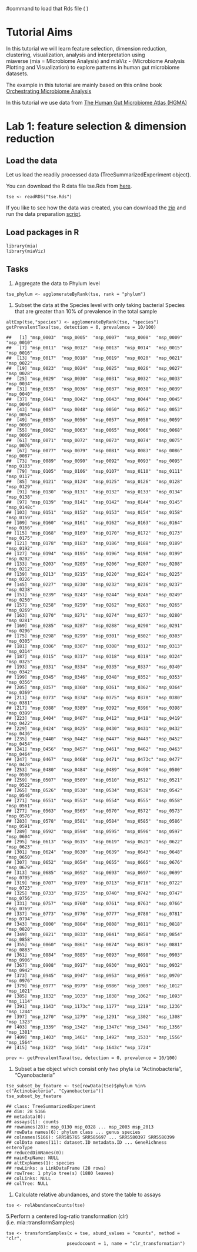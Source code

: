 \#command to load that Rds file ( )

Tutorial Aims
=============

In this tutorial we will learn feature selection, dimension reduction,
clustering, visualization, analysis and interpretation using  
miaverse (mia = MIcrobiome Analysis) and miaViz - (Microbiome Analysis
Plotting and Visualization) to explore patterns in human gut microbiome
datasets.

The example in this tutorial are mainly based on this online book  
[Orchestrating Microbiome Analysis](https://microbiome.github.io/OMA/)

In this tutorial we use data from [The Human Gut Microbiome Atlas
(HGMA)](https://www.microbiomeatlas.org/)

Lab 1: feature selection & dimension reduction
==============================================

Load the data
-------------

Let us load the readily processed data (TreeSummarizedExperiment
object).

You can download the R data file tse.Rds from
[here](https://github.com/microbiome/course_2021_ml4microbiome/blob/master/tse.Rds).

    tse <- readRDS("tse.Rds")

If you like to see how the data was created, you can download the
[zip](data_zipfile.zip) and run the data preparation
[script](tse_script.R).

Load packages in R
------------------

    library(mia)
    library(miaViz)

Tasks
-----

1.  Aggregate the data to Phylum level

<!-- -->

    tse_phylum <- agglomerateByRank(tse, rank = "phylum")

1.  Subset the data at the Species level with only taking bacterial
    Species that are greater than 10% of prevalence in the total sample

<!-- -->

    altExp(tse,"species") <- agglomerateByRank(tse, "species")
    getPrevalentTaxa(tse, detection = 0, prevalence = 10/100)

    ##   [1] "msp_0003"  "msp_0005"  "msp_0007"  "msp_0008"  "msp_0009"  "msp_0010" 
    ##   [7] "msp_0011"  "msp_0012"  "msp_0013"  "msp_0014"  "msp_0015"  "msp_0016" 
    ##  [13] "msp_0017"  "msp_0018"  "msp_0019"  "msp_0020"  "msp_0021"  "msp_0022" 
    ##  [19] "msp_0023"  "msp_0024"  "msp_0025"  "msp_0026"  "msp_0027"  "msp_0028" 
    ##  [25] "msp_0029"  "msp_0030"  "msp_0031"  "msp_0032"  "msp_0033"  "msp_0034" 
    ##  [31] "msp_0035"  "msp_0036"  "msp_0037"  "msp_0038"  "msp_0039"  "msp_0040" 
    ##  [37] "msp_0041"  "msp_0042"  "msp_0043"  "msp_0044"  "msp_0045"  "msp_0046" 
    ##  [43] "msp_0047"  "msp_0048"  "msp_0050"  "msp_0052"  "msp_0053"  "msp_0054" 
    ##  [49] "msp_0055"  "msp_0056"  "msp_0057"  "msp_0058"  "msp_0059"  "msp_0060" 
    ##  [55] "msp_0062"  "msp_0063"  "msp_0065"  "msp_0066"  "msp_0068"  "msp_0069" 
    ##  [61] "msp_0071"  "msp_0072"  "msp_0073"  "msp_0074"  "msp_0075"  "msp_0076" 
    ##  [67] "msp_0077"  "msp_0079"  "msp_0081"  "msp_0083"  "msp_0086"  "msp_0087" 
    ##  [73] "msp_0089"  "msp_0090"  "msp_0092"  "msp_0093"  "msp_0095"  "msp_0103" 
    ##  [79] "msp_0105"  "msp_0106"  "msp_0107"  "msp_0110"  "msp_0111"  "msp_0117" 
    ##  [85] "msp_0121"  "msp_0124"  "msp_0125"  "msp_0126"  "msp_0128"  "msp_0129" 
    ##  [91] "msp_0130"  "msp_0131"  "msp_0132"  "msp_0133"  "msp_0134"  "msp_0138" 
    ##  [97] "msp_0139"  "msp_0141"  "msp_0142"  "msp_0144"  "msp_0145"  "msp_0148c"
    ## [103] "msp_0151"  "msp_0152"  "msp_0153"  "msp_0154"  "msp_0158"  "msp_0159" 
    ## [109] "msp_0160"  "msp_0161"  "msp_0162"  "msp_0163"  "msp_0164"  "msp_0166" 
    ## [115] "msp_0168"  "msp_0169"  "msp_0170"  "msp_0172"  "msp_0173"  "msp_0175" 
    ## [121] "msp_0178"  "msp_0183"  "msp_0186"  "msp_0188"  "msp_0189"  "msp_0192" 
    ## [127] "msp_0194"  "msp_0195"  "msp_0196"  "msp_0198"  "msp_0199"  "msp_0202" 
    ## [133] "msp_0203"  "msp_0205"  "msp_0206"  "msp_0207"  "msp_0208"  "msp_0212" 
    ## [139] "msp_0213"  "msp_0215"  "msp_0220"  "msp_0224"  "msp_0225"  "msp_0226" 
    ## [145] "msp_0227"  "msp_0230"  "msp_0232"  "msp_0236"  "msp_0237"  "msp_0238" 
    ## [151] "msp_0239"  "msp_0243"  "msp_0244"  "msp_0246"  "msp_0249"  "msp_0250" 
    ## [157] "msp_0258"  "msp_0259"  "msp_0262"  "msp_0263"  "msp_0265"  "msp_0269" 
    ## [163] "msp_0270"  "msp_0271"  "msp_0274"  "msp_0277"  "msp_0280"  "msp_0281" 
    ## [169] "msp_0285"  "msp_0287"  "msp_0288"  "msp_0290"  "msp_0291"  "msp_0296" 
    ## [175] "msp_0298"  "msp_0299"  "msp_0301"  "msp_0302"  "msp_0303"  "msp_0305" 
    ## [181] "msp_0306"  "msp_0307"  "msp_0308"  "msp_0312"  "msp_0313"  "msp_0314" 
    ## [187] "msp_0315"  "msp_0317"  "msp_0318"  "msp_0319"  "msp_0324"  "msp_0325" 
    ## [193] "msp_0331"  "msp_0334"  "msp_0335"  "msp_0337"  "msp_0340"  "msp_0342" 
    ## [199] "msp_0345"  "msp_0346"  "msp_0348"  "msp_0352"  "msp_0353"  "msp_0356" 
    ## [205] "msp_0357"  "msp_0360"  "msp_0361"  "msp_0362"  "msp_0364"  "msp_0369" 
    ## [211] "msp_0373"  "msp_0374"  "msp_0375"  "msp_0378"  "msp_0380"  "msp_0381" 
    ## [217] "msp_0388"  "msp_0389"  "msp_0392"  "msp_0396"  "msp_0398"  "msp_0399" 
    ## [223] "msp_0404"  "msp_0407"  "msp_0412"  "msp_0418"  "msp_0419"  "msp_0422" 
    ## [229] "msp_0424"  "msp_0425"  "msp_0430"  "msp_0431"  "msp_0432"  "msp_0436" 
    ## [235] "msp_0440"  "msp_0442"  "msp_0447"  "msp_0449"  "msp_0452"  "msp_0454" 
    ## [241] "msp_0456"  "msp_0457"  "msp_0461"  "msp_0462"  "msp_0463"  "msp_0464" 
    ## [247] "msp_0467"  "msp_0468"  "msp_0471"  "msp_0473c" "msp_0477"  "msp_0478" 
    ## [253] "msp_0480"  "msp_0484"  "msp_0489"  "msp_0490"  "msp_0500"  "msp_0506" 
    ## [259] "msp_0507"  "msp_0509"  "msp_0510"  "msp_0512"  "msp_0521"  "msp_0522" 
    ## [265] "msp_0526"  "msp_0530"  "msp_0534"  "msp_0538"  "msp_0542"  "msp_0546" 
    ## [271] "msp_0551"  "msp_0553"  "msp_0554"  "msp_0555"  "msp_0558"  "msp_0561" 
    ## [277] "msp_0563"  "msp_0565"  "msp_0570"  "msp_0572"  "msp_0573"  "msp_0576" 
    ## [283] "msp_0578"  "msp_0581"  "msp_0584"  "msp_0585"  "msp_0586"  "msp_0591" 
    ## [289] "msp_0592"  "msp_0594"  "msp_0595"  "msp_0596"  "msp_0597"  "msp_0604" 
    ## [295] "msp_0613"  "msp_0615"  "msp_0619"  "msp_0621"  "msp_0622"  "msp_0623" 
    ## [301] "msp_0624"  "msp_0630"  "msp_0639"  "msp_0643"  "msp_0648"  "msp_0650" 
    ## [307] "msp_0652"  "msp_0654"  "msp_0655"  "msp_0665"  "msp_0676"  "msp_0679" 
    ## [313] "msp_0685"  "msp_0692"  "msp_0693"  "msp_0697"  "msp_0699"  "msp_0705" 
    ## [319] "msp_0707"  "msp_0709"  "msp_0713"  "msp_0716"  "msp_0722"  "msp_0723" 
    ## [325] "msp_0733"  "msp_0735"  "msp_0740"  "msp_0742"  "msp_0747"  "msp_0756" 
    ## [331] "msp_0757"  "msp_0760"  "msp_0761"  "msp_0763"  "msp_0766"  "msp_0769" 
    ## [337] "msp_0773"  "msp_0776"  "msp_0777"  "msp_0780"  "msp_0781"  "msp_0794" 
    ## [343] "msp_0800"  "msp_0804"  "msp_0808"  "msp_0811"  "msp_0818"  "msp_0820" 
    ## [349] "msp_0821"  "msp_0833"  "msp_0841"  "msp_0850"  "msp_0854"  "msp_0858" 
    ## [355] "msp_0860"  "msp_0861"  "msp_0874"  "msp_0879"  "msp_0881"  "msp_0883" 
    ## [361] "msp_0884"  "msp_0885"  "msp_0893"  "msp_0898"  "msp_0903"  "msp_0906" 
    ## [367] "msp_0908"  "msp_0917"  "msp_0930"  "msp_0931"  "msp_0932"  "msp_0942" 
    ## [373] "msp_0945"  "msp_0947"  "msp_0953"  "msp_0959"  "msp_0970"  "msp_0976" 
    ## [379] "msp_0977"  "msp_0979"  "msp_0986"  "msp_1009"  "msp_1012"  "msp_1021" 
    ## [385] "msp_1032"  "msp_1033"  "msp_1038"  "msp_1062"  "msp_1093"  "msp_1114" 
    ## [391] "msp_1143"  "msp_1173c" "msp_1177"  "msp_1219"  "msp_1236"  "msp_1244" 
    ## [397] "msp_1270"  "msp_1279"  "msp_1291"  "msp_1302"  "msp_1308"  "msp_1323" 
    ## [403] "msp_1339"  "msp_1342"  "msp_1347c" "msp_1349"  "msp_1356"  "msp_1381" 
    ## [409] "msp_1403"  "msp_1461"  "msp_1492"  "msp_1533"  "msp_1556"  "msp_1564" 
    ## [415] "msp_1622"  "msp_1641"  "msp_1643c" "msp_1724"

    prev <- getPrevalentTaxa(tse, detection = 0, prevalence = 10/100)

1.  Subset a tse object which consist only two phyla i.e
    “Actinobacteria”, “Cyanobacteria”

<!-- -->

    tse_subset_by_feature <- tse[rowData(tse)$phylum %in% c("Actinobacteria", "Cyanobacteria")]
    tse_subset_by_feature

    ## class: TreeSummarizedExperiment 
    ## dim: 28 5166 
    ## metadata(0):
    ## assays(1): counts
    ## rownames(28): msp_0130 msp_0328 ... msp_2003 msp_2013
    ## rowData names(6): phylum class ... genus species
    ## colnames(5166): SRR585765 SRR585697 ... SRR5580397 SRR5580399
    ## colData names(11): dataset.ID metadata.ID ... GeneRichness enteroType
    ## reducedDimNames(0):
    ## mainExpName: NULL
    ## altExpNames(1): species
    ## rowLinks: a LinkDataFrame (28 rows)
    ## rowTree: 1 phylo tree(s) (1880 leaves)
    ## colLinks: NULL
    ## colTree: NULL

1.  Calculate relative abundances, and store the table to assays

<!-- -->

    tse <- relAbundanceCounts(tse)

5.Perform a centered log-ratio transformation (clr)
(i.e. mia::transformSamples)

    tse <- transformSamples(x = tse, abund_values = "counts", method = "clr", 
                           pseudocount = 1, name = "clr_transformation")
